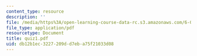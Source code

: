 ```yaml
---
content_type: resource
description: ''
file: /media/https%3A/open-learning-course-data-rc.s3.amazonaws.com/6-071j-introduction-to-electronics-signals-and-measurement-spring-2006/db12b1ec3227209dd7eba75f21033d08_quiz1.pdf
file_type: application/pdf
resourcetype: Document
title: quiz1.pdf
uid: db12b1ec-3227-209d-d7eb-a75f21033d08
---
```


